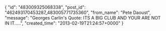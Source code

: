  {
   "id": "483009325068338",
   "post_id": "462493170453287_483005771735360",
   "from_name": "Pete Daoust",
   "message": "Georges Carlin's Quote: ITS A BIG CLUB AND YOUR ARE NOT IN IT.....",
   "created_time": "2013-02-19T21:24:57+0000"
 }

